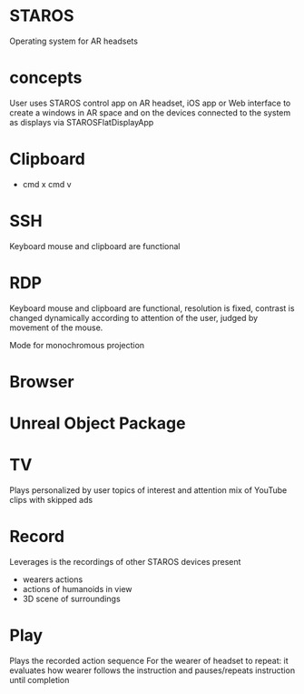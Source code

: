 # STAROS
Operating system for AR headsets

# concepts 

User uses STAROS control app on AR headset, iOS app or Web interface to create a windows in AR space and on the devices connected to the system as displays via STAROSFlatDisplayApp

# Clipboard

 - cmd x cmd v

# SSH

Keyboard mouse and clipboard are functional

# RDP

Keyboard mouse and clipboard are functional, resolution is fixed, contrast is changed dynamically according to attention of the user, judged by movement of the mouse.

Mode for monochromous projection 

# Browser

# Unreal Object Package

# TV

Plays personalized by user topics of interest and attention mix of YouTube clips with skipped ads 

# Record

Leverages is the recordings of other STAROS devices present
 
 - wearers actions
 - actions of humanoids in view
 - 3D scene of surroundings


# Play

Plays the recorded action sequence For the wearer of headset to repeat: it evaluates how wearer follows the instruction and pauses/repeats instruction until completion 
